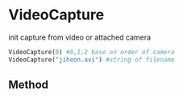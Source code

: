 # VideoCapture

init capture from video or attached camera
```python
VideoCapture(0) #0,1,2 base on order of camera
VideoCapture("jiheon.avi") #string of filename
```

Method
- 